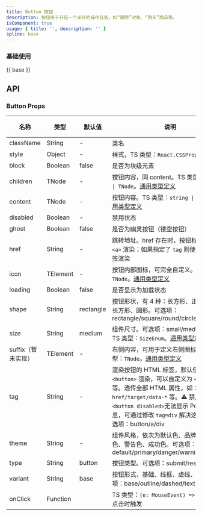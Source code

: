 ```yaml
---
title: Button 按钮
description: 按钮用于开启一个闭环的操作任务，如“删除”对象、“购买”商品等。
isComponent: true
usage: { title: '', description: '' }
spline: base
---
```


### 基础使用

{{ base }}

## API

### Button Props

| 名称               | 类型     | 默认值    | 说明                                                                                                                                                                                                                                                | 必传 |
| ------------------ | -------- | --------- | --------------------------------------------------------------------------------------------------------------------------------------------------------------------------------------------------------------------------------------------------- | ---- |
| className          | String   | -         | 类名                                                                                                                                                                                                                                                | N    |
| style              | Object   | -         | 样式，TS 类型：`React.CSSProperties`                                                                                                                                                                                                                | N    |
| block              | Boolean  | false     | 是否为块级元素                                                                                                                                                                                                                                      | N    |
| children           | TNode    | -         | 按钮内容，同 content。TS 类型：`string \| TNode`。[通用类型定义](https://github.com/Tencent/tdesign-react/blob/develop/src/common.ts)                                                                                                               | N    |
| content            | TNode    | -         | 按钮内容。TS 类型：`string \| TNode`。[通用类型定义](https://github.com/Tencent/tdesign-react/blob/develop/src/common.ts)                                                                                                                           | N    |
| disabled           | Boolean  | -         | 禁用状态                                                                                                                                                                                                                                            | N    |
| ghost              | Boolean  | false     | 是否为幽灵按钮（镂空按钮）                                                                                                                                                                                                                          | N    |
| href               | String   | -         | 跳转地址。href 存在时，按钮标签默认使用 `<a>` 渲染；如果指定了 `tag` 则使用指定的标签渲染                                                                                                                                                           | N    |
| icon               | TElement | -         | 按钮内部图标，可完全自定义。TS 类型：`TNode`。[通用类型定义](https://github.com/Tencent/tdesign-react/blob/develop/src/common.ts)                                                                                                                   | N    |
| loading            | Boolean  | false     | 是否显示为加载状态                                                                                                                                                                                                                                  | N    |
| shape              | String   | rectangle | 按钮形状，有 4 种：长方形、正方形、圆角长方形、圆形。可选项：rectangle/square/round/circle                                                                                                                                                          | N    |
| size               | String   | medium    | 组件尺寸。可选项：small/medium/large。TS 类型：`SizeEnum`。[通用类型定义](https://github.com/Tencent/tdesign-react/blob/develop/src/common.ts)                                                                                                      | N    |
| suffix（暂未实现） | TElement | -         | 右侧内容，可用于定义右侧图标。TS 类型：`TNode`。[通用类型定义](https://github.com/Tencent/tdesign-react/blob/develop/src/common.ts)                                                                                                                 | N    |
| tag                | String   | -         | 渲染按钮的 HTML 标签，默认使用标签 `<button>` 渲染，可以自定义为 `<a>` `<div>` 等。透传全部 HTML 属性，如：`href/target/data-*` 等。⚠️ 禁用按钮 `<button disabled>`无法显示 Popup 浮层信息，可通过修改 `tag=div` 解决这个问题。可选项：button/a/div | N    |
| theme              | String   | -         | 组件风格，依次为默认色、品牌色、危险色、警告色、成功色。可选项：default/primary/danger/warning/success                                                                                                                                              | N    |
| type               | String   | button    | 按钮类型。可选项：submit/reset/button                                                                                                                                                                                                               | N    |
| variant            | String   | base      | 按钮形式，基础、线框、虚线、文字。可选项：base/outline/dashed/text                                                                                                                                                                                  | N    |
| onClick            | Function |           | TS 类型：`(e: MouseEvent) => void`<br/>点击时触发                                                                                                                                                                                                   | N    |
